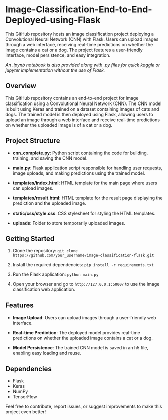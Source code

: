 # Image-Classification-End-to-End-Deployed-using-Flask
This GitHub repository hosts an image classification project deploying a Convolutional Neural Network (CNN) with Flask. Users can upload images through a web interface, receiving real-time predictions on whether the image contains a cat or a dog. The project features a user-friendly interface, model persistence, and easy integration.


*An .ipynb notebook is also provided along with .py files for quick kaggle or jupyter implementation without the use of Flask.*


## Overview

This GitHub repository contains an end-to-end project for image classification using a Convolutional Neural Network (CNN). The CNN model is built using Keras and trained on a dataset containing images of cats and dogs. The trained model is then deployed using Flask, allowing users to upload an image through a web interface and receive real-time predictions on whether the uploaded image is of a cat or a dog.

## Project Structure

- **cnn_complete.py**: Python script containing the code for building, training, and saving the CNN model.
  
- **main.py**: Flask application script responsible for handling user requests, image uploads, and making predictions using the trained model.

- **templates/index.html**: HTML template for the main page where users can upload images.

- **templates/result.html**: HTML template for the result page displaying the prediction and the uploaded image.

- **static/css/style.css**: CSS stylesheet for styling the HTML templates.

- **uploads**: Folder to store temporarily uploaded images.

## Getting Started

1. Clone the repository: `git clone https://github.com/your_username/image-classification-flask.git`

2. Install the required dependencies: `pip install -r requirements.txt`

3. Run the Flask application: `python main.py`

4. Open your browser and go to `http://127.0.0.1:5000/` to use the image classification web application.

## Features

- **Image Upload**: Users can upload images through a user-friendly web interface.

- **Real-time Prediction**: The deployed model provides real-time predictions on whether the uploaded image contains a cat or a dog.

- **Model Persistence**: The trained CNN model is saved in an h5 file, enabling easy loading and reuse.

## Dependencies

- Flask
- Keras
- NumPy
- TensorFlow


Feel free to contribute, report issues, or suggest improvements to make this project even better!
